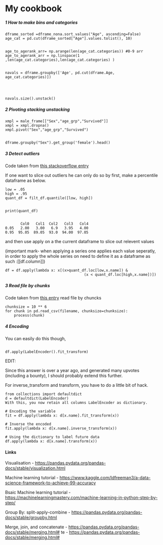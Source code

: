
# My cookbook
##### 1 How to make bins and categories




```
dframe_sorted =dframe_nona.sort_values("Age", ascending=False)
age_cat = pd.cut(dframe_sorted["Age"].values.tolist(), 10)


age_to_agerank_arr= np.arange(len(age_cat.categories)) #0-9 arr
age_to_agerank_arr = np.linspace(1 ,len(age_cat.categories),len(age_cat.categories) )


navals = dframe.groupby(['Age', pd.cut(dframe.Age, age_cat.categories)])




navals.size().unstack()
```


##### 2 Pivoting stacking unstacking
```
xmpl = male_frame[["Sex","age_grp","Survived"]]
xmpl = xmpl.dropna()
xmpl.pivot("Sex","age_grp","Survived")


dframe.groupby("Sex").get_group('female').head()
```




##### 3 Detect outliers
Code taken from [this stackoverflow entry](https://stackoverflow.com/questions/35827863/remove-outliers-in-pandas-dataframe-using-percentiles/35828995)


If one want to slice out outliers he can only do so by first, make a percentile dataframe as below.


```
low = .05
high = .95
quant_df = filt_df.quantile([low, high])


print(quant_df)


       Col0   Col1  Col2   Col3   Col4
0.05   2.00   3.00   6.9   3.95   4.00
0.95  95.05  89.05  93.0  94.00  97.05
```


and then use apply on a the current dataframe to slice out relevent values


(important mark- when applying a series one applies each value seperatly, in order to apply the whole series on need to define it as a dataframe as such :[[df.column]])
```
df = df.apply(lambda x: x[(x>quant_df.loc[low,x.name]) &
                                    (x < quant_df.loc[high,x.name])])
```
##### 3 Read file by chunks
Code taken from [this entry](https://stackoverflow.com/questions/25962114/how-to-read-a-6-gb-csv-file-with-pandas)
read file by chuncks
```
chunksize = 10 ** 6
for chunk in pd.read_csv(filename, chunksize=chunksize):
    process(chunk)
```

##### 4 Encoding

You can easily do this though,
```

df.apply(LabelEncoder().fit_transform)
```
EDIT:

Since this answer is over a year ago, and generated many upvotes (including a bounty), I should probably extend this further.

For inverse_transform and transform, you have to do a little bit of hack.
```
from collections import defaultdict
d = defaultdict(LabelEncoder)
With this, you now retain all columns LabelEncoder as dictionary.

# Encoding the variable
fit = df.apply(lambda x: d[x.name].fit_transform(x))

# Inverse the encoded
fit.apply(lambda x: d[x.name].inverse_transform(x))

# Using the dictionary to label future data
df.apply(lambda x: d[x.name].transform(x))
```

#### Links
Visualisation - https://pandas.pydata.org/pandas-docs/stable/visualization.html


Machine learning tutorial - https://www.kaggle.com/ldfreeman3/a-data-science-framework-to-achieve-99-accuracy


Bsaic Machine learning tutorial - https://machinelearningmastery.com/machine-learning-in-python-step-by-step/


Group By: split-apply-combine - https://pandas.pydata.org/pandas-docs/stable/groupby.html


Merge, join, and concatenate - https://pandas.pydata.org/pandas-docs/stable/merging.html#
te - https://pandas.pydata.org/pandas-docs/stable/merging.html#
<!--stackedit_data:
eyJoaXN0b3J5IjpbODkxOTE5MzMzXX0=
-->